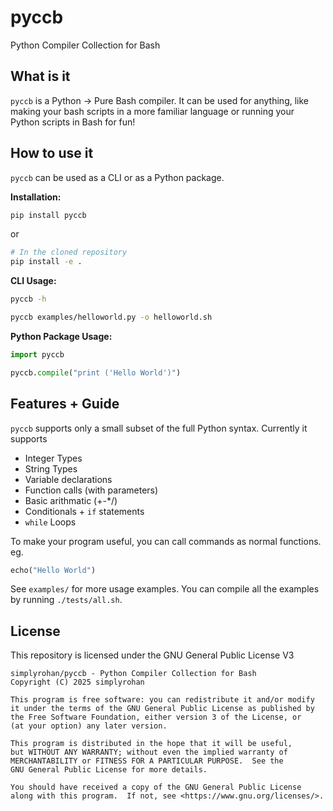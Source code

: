 # pyccb
Python Compiler Collection for Bash

## What is it
`pyccb` is a Python -> Pure Bash compiler. It can be used for anything, like making your bash scripts in a more familiar language or running your Python scripts in Bash for fun!

## How to use it
`pyccb` can be used as a CLI or as a Python package.

**Installation:**
```bash
pip install pyccb
```
or
```bash
# In the cloned repository
pip install -e .
```

**CLI Usage:**
```bash
pyccb -h
```
```bash
pyccb examples/helloworld.py -o helloworld.sh
```

**Python Package Usage:**
```py
import pyccb

pyccb.compile("print ('Hello World')")
```

## Features + Guide
`pyccb` supports only a small subset of the full Python syntax. Currently it supports

- Integer Types
- String Types
- Variable declarations
- Function calls (with parameters)
- Basic arithmatic (+-*/)
- Conditionals + `if` statements
- `while` Loops

To make your program useful, you can call commands as normal functions. eg.
```py
echo("Hello World")
```

See `examples/` for more usage examples. You can compile all the examples by running `./tests/all.sh`.

## License
This repository is licensed under the GNU General Public License V3

```
simplyrohan/pyccb - Python Compiler Collection for Bash
Copyright (C) 2025 simplyrohan

This program is free software: you can redistribute it and/or modify
it under the terms of the GNU General Public License as published by
the Free Software Foundation, either version 3 of the License, or
(at your option) any later version.

This program is distributed in the hope that it will be useful,
but WITHOUT ANY WARRANTY; without even the implied warranty of
MERCHANTABILITY or FITNESS FOR A PARTICULAR PURPOSE.  See the
GNU General Public License for more details.

You should have received a copy of the GNU General Public License
along with this program.  If not, see <https://www.gnu.org/licenses/>.
```